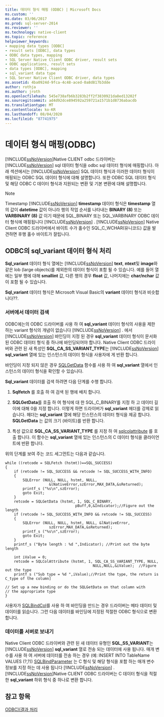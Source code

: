 ```yaml
---
title: 데이터 형식 매핑 (ODBC) | Microsoft Docs
ms.custom: ''
ms.date: 03/06/2017
ms.prod: sql-server-2014
ms.reviewer: ''
ms.technology: native-client
ms.topic: reference
helpviewer_keywords:
- mapping data types [ODBC]
- result sets [ODBC], data types
- ODBC data types, mapping
- SQL Server Native Client ODBC driver, result sets
- ODBC applications, result sets
- data types [ODBC], mapping
- sql_variant data type
- SQL Server Native Client ODBC driver, data types
ms.assetid: 4ba0924d-9fca-4c48-aced-0a8d817b3dde
author: rothja
ms.author: jroth
ms.openlocfilehash: 545e738afb6b3283b2ff2f3830921da8ed13202f
ms.sourcegitcommit: ad4d92dce894592a259721a1571b1d8736abacdb
ms.translationtype: MT
ms.contentlocale: ko-KR
ms.lasthandoff: 08/04/2020
ms.locfileid: "87741975"
---
```

# <a name="mapping-data-types-odbc"></a>데이터 형식 매핑(ODBC)
  [!INCLUDE[ssNoVersion](../../includes/ssnoversion-md.md)]Native CLIENT odbc 드라이버는 [!INCLUDE[ssNoVersion](../../includes/ssnoversion-md.md)] sql 데이터 형식을 odbc sql 데이터 형식에 매핑합니다. 아래 섹션에서는 [!INCLUDE[ssNoVersion](../../includes/ssnoversion-md.md)] SQL 데이터 형식과 이러한 데이터 형식이 매핑되는 ODBC SQL 데이터 형식에 대해 설명합니다. 또한 ODBC SQL 데이터 형식 및 해당 ODBC C 데이터 형식과 지원되는 변환 및 기본 변환에 대해 설명합니다.  
  
> [!NOTE]  
>  Timestamp [!INCLUDE[ssNoVersion](../../includes/ssnoversion-md.md)] **timestamp** 데이터 형식은 **timestamp** 열의 값이 **datetime** 값이 아니라 행의 작업 순서를 나타내는 **BINARY (8)** 또는 **VARBINARY (8)** 값 이기 때문에 SQL_BINARY 또는 SQL_VARBINARY ODBC 데이터 형식에 매핑됩니다 [!INCLUDE[ssNoVersion](../../includes/ssnoversion-md.md)] . [!INCLUDE[ssNoVersion](../../includes/ssnoversion-md.md)] Native Client ODBC 드라이버에서 바이트 수가 홀수인 SQL_C_WCHAR(유니코드) 값을 발견하면 후행 홀수 바이트가 잘립니다.  
  
## <a name="dealing-with-sql_variant-data-type-in-odbc"></a>ODBC의 sql_variant 데이터 형식 처리  
 **Sql_variant** 데이터 형식 열에는 [!INCLUDE[ssNoVersion](../../includes/ssnoversion-md.md)] **text**, **ntext**및 **image**와 같은 lob (large objects)를 제외한의 데이터 형식이 포함 될 수 있습니다. 예를 들어 열에는 일부 행에 대해 **smallint** 값, 다른 행의 경우 **float** 값, 나머지에는 **char/nchar** 값이 포함 될 수 있습니다.  
  
 **Sql_variant** 데이터 형식은 Microsoft Visual Basic의 **variant** 데이터 형식과 비슷합니다??.  
  
### <a name="retrieving-data-from-the-server"></a>서버에서 데이터 검색  
 ODBC에는의 ODBC 드라이버를 사용 하 여 **sql_variant** 데이터 형식의 사용을 제한 하는 variant 형식의 개념이 없습니다 [!INCLUDE[ssNoVersion](../../includes/ssnoversion-md.md)] . 에서 [!INCLUDE[ssNoVersion](../../includes/ssnoversion-md.md)] 바인딩이 지정 된 경우 **sql_variant** 데이터 형식이 문서화 된 ODBC 데이터 형식 중 하나에 바인딩되어야 합니다. Native Client ODBC 드라이버와 관련 된 새 특성인 **SQL_CA_SS_VARIANT_TYPE**는 [!INCLUDE[ssNoVersion](../../includes/ssnoversion-md.md)] **sql_variant** 열에 있는 인스턴스의 데이터 형식을 사용자에 게 반환 합니다.  
  
 바인딩이 지정 되지 않은 경우 [SQLGetData](../native-client-odbc-api/sqlgetdata.md) 함수를 사용 하 여 **sql_variant** 열에서 인스턴스의 데이터 형식을 확인할 수 있습니다.  
  
 **Sql_variant** 데이터를 검색 하려면 다음 단계를 수행 합니다.  
  
1.  **Sqlfetch** 를 호출 하 여 검색 된 행에 배치 합니다.  
  
2.  **SQLGetData**를 호출 하 여 형식에 대 한 SQL_C_BINARY를 지정 하 고 데이터 길이에 대해 0을 지정 합니다. 이렇게 하면 드라이버가 **sql_variant** 헤더를 강제로 읽습니다. 헤더는 **sql_variant** 열에 해당 인스턴스의 데이터 형식을 제공 합니다. **SQLGetData** 는 값의 크기 (바이트)를 반환 합니다.  
  
3.  특성 값으로 **SQL_CA_SS_VARIANT_TYPE** 를 지정 하 여 [sqlcolattribute](../native-client-odbc-api/sqlcolattribute.md) 를 호출 합니다. 이 함수는 **sql_variant** 열에 있는 인스턴스의 C 데이터 형식을 클라이언트에 반환 합니다.  
  
 위의 단계를 보여 주는 코드 세그먼트는 다음과 같습니다.  
  
```  
while ((retcode = SQLFetch (hstmt))==SQL_SUCCESS)  
{  
    if (retcode != SQL_SUCCESS && retcode != SQL_SUCCESS_WITH_INFO)  
    {  
        SQLError (NULL, NULL, hstmt, NULL,   
                    &lNativeError,szError,MAX_DATA,&sReturned);  
        printf_s ("%s\n",szError);  
        goto Exit;  
    }  
    retcode = SQLGetData (hstmt, 1, SQL_C_BINARY,   
                                pBuff,0,&Indicator);//Figure out the length  
    if (retcode != SQL_SUCCESS_WITH_INFO && retcode != SQL_SUCCESS)  
    {  
        SQLError (NULL, NULL, hstmt, NULL, &lNativeError,   
                    szError,MAX_DATA,&sReturned);  
        printf_s ("%s\n",szError);  
        goto Exit;  
    }  
    printf_s ("Byte length : %d ",Indicator); //Print out the byte length  
  
    int iValue = 0;  
    retcode = SQLColAttribute (hstmt, 1, SQL_CA_SS_VARIANT_TYPE, NULL,   
                                        NULL,NULL,&iValue);  //Figure out the type  
    printf_s ("Sub type = %d ",iValue);//Print the type, the return is C_type of the column]  
  
// Set up a new binding or do the SQLGetData on that column with   
// the appropriate type  
}  
```  
  
 사용자가 [SQLBindCol](../native-client-odbc-api/sqlbindcol.md)를 사용 하 여 바인딩을 만드는 경우 드라이버는 메타 데이터 및 데이터를 읽습니다. 그런 다음 데이터를 바인딩에 지정된 적절한 ODBC 형식으로 변환합니다.  
  
### <a name="sending-data-to-the-server"></a>데이터를 서버로 보내기  
 Native Client ODBC 드라이버와 관련 된 새 데이터 유형인 **SQL_SS_VARIANT**는 [!INCLUDE[ssNoVersion](../../includes/ssnoversion-md.md)] **sql_variant** 열로 전송 되는 데이터에 사용 됩니다. 매개 변수를 사용 하 여 서버에 데이터를 전송 하는 경우 (예: INSERT INTO TableName VALUES (?,?)) [SQLBindParameter](../native-client-odbc-api/sqlbindparameter.md) 는 C 형식 및 해당 형식을 포함 하는 매개 변수 정보를 지정 하는 데 사용 됩니다 [!INCLUDE[ssNoVersion](../../includes/ssnoversion-md.md)] . [!INCLUDE[ssNoVersion](../../includes/ssnoversion-md.md)]Native CLIENT ODBC 드라이버는 C 데이터 형식을 적절 한 **sql_variant** 하위 형식 중 하나로 변환 합니다.  
  
## <a name="see-also"></a>참고 항목  
 [ODBC&#41;&#40;결과 처리](processing-results-odbc.md)  
  
  
